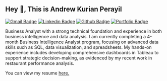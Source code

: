 ## Hey 👋, This is Andrew Kurian Perayil
[![Gmail Badge](https://img.shields.io/badge/-andrewperayil@gmail.com-c14438?style=flat&logo=Gmail&logoColor=white&link=mailto:andrewperayil@gmail.com)](mailto:andrewperayil@gmail.com) 
[![Linkedin Badge](https://img.shields.io/badge/-https://www.linkedin.com/in/andrew-kurian-perayil/-0072b1?style=flat&logo=Linkedin&logoColor=white&link=https://www.linkedin.com/in/https://www.linkedin.com/in/andrew-kurian-perayil//)](https://www.linkedin.com/in/https://www.linkedin.com/in/andrew-kurian-perayil//) [![Github Badge](https://img.shields.io/badge/-andrewperayil-grey?style=flat&logo=github&logoColor=white&link=https://github.com/andrewperayil/)](https://www.github.com/andrewperayil/) [![Portfolio Badge](https://img.shields.io/badge/portfolio-web-blue?style=flat&link=https://github.com/andrewperayil/)](https://github.com/andrewperayil/) <p align='left'>Business Analyst with a strong technical foundation and experience in both business intelligence and data analysis. I am currently completing a 4-month Business Intelligence Analyst program, focusing on advanced data skills such as SQL, data visualization, and spreadsheets. My hands-on experience includes developing comprehensive dashboards in Tableau to support strategic decision-making, as evidenced by my recent work in restaurant performance analysis.</p><p align='left'> You can view my resume <a href='https://docs.google.com/document/d/1Q6ptPcH9UrSaw8BHsa6AsIMfZoVEctlB/edit?usp=sharing&ouid=114244930986702891208&rtpof=true&sd=true ' target=_blank><u>here</u>.</a></p>



